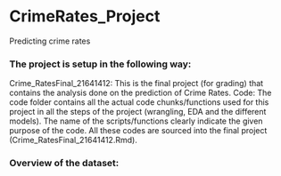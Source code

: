 # CrimeRates_Project
Predicting crime rates

### The project is setup in the following way:

Crime_RatesFinal_21641412: This is the final project (for grading) that contains the analysis done on the prediction of Crime Rates.
Code: The code folder contains all the actual code chunks/functions used for this project in all the steps of the project (wrangling, EDA and the different models). The name of the scripts/functions clearly indicate the given purpose of the code. All these codes are sourced into the final project (Crime_RatesFinal_21641412.Rmd). 

### Overview of the dataset:
